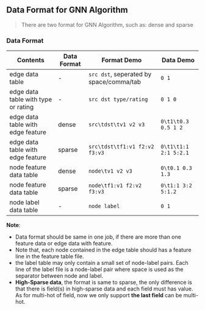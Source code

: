 ## Data Format for GNN Algorithm
> There are two format for GNN Algorithm, such as: dense and sparse

### Data Format
    
Contents | Data Format | Format Demo | Data Demo 
---------------- | --------------- | --------------- | ---------------
edge data table | - | ```src dst```, seperated by space/comma/tab | ```0 1```
edge data table with type or rating | - | ```src dst type/rating``` | ```0 1 0```
edge data table with edge feature | dense | ```src\tdst\tv1 v2 v3``` | ```0\t1\t0.3 0.5 1 2```
edge data table with edge feature | sparse | ```src\tdst\tf1:v1 f2:v2 f3:v3``` | ```0\t1\t1:1 2:1 5:2.1```
node feature data table | dense | ```node\tv1 v2 v3``` | ```0\t0.1 0.3 1.3```
node feature data table | sparse | ```node\tf1:v1 f2:v2 f3:v3``` | ```0\t1:1 3:2 5:1.2```
node label data table | - | ```node label``` | ```0 1```

**Note**:  
- Data format should be same in one job, if there are more than one feature data or edge data with feature.
- Note that, each node contained in the edge table should has a feature line in the feature table file.
- the label table may only contain a small set of node-label pairs. Each line of the label file is a node-label pair where space is used as the separator between node and label.
- **High-Sparse data**, the format is same to sparse, the only difference is that there is field(s) in high-sparse data and each field must has value. As for multi-hot of field, now we only support **the last field** can be multi-hot.